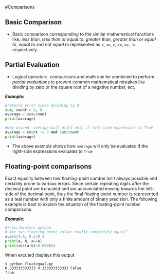 #Comparisons

Basic Comparison
-----------
- Basic comparison corresponding to the similar mathematical functions like, _less than_, _less than or equal to_, _greater than_, _greater than or equal to_, _equal to_ and _not equal to_ represented as `<`, `<=`, `>`, `>=`, `==`, `!=` respectively.

Partial Evaluation
------------
- Logical operators, comparisons and math can be combined to perform _partial evaluations_ to prevent common mathematical mistakes like dividing by zero or the square root of a negative number, ect.

_**Example:**_
```Python
#returns error since dividing by 0
sum, count = 0, 0
average = sum/count
print(average)

#way around, average will print only if left-side expression is True
average = count != 0 and sum/count
print(average)
```

- The above example shows how `average` will only be evaluated if the right-side expressions evaluates to `True`

Floating-point comparisons
--------------------

Exact equality between tow floating-point number isn't always possible and certainly prone to various errors. Since certain repeating digits after the decimal point are truncated and are accumulated moving towards the left-side of the decimal point, thus the final floating-point number is represented as a real number with only a finite amount of binary precision. The following example is best to explain the situation of the floating-point number comparisons.

_**Example:**_ 

```Python
#!/usr/bin/env python
# Are two floating point values really completely equal?
a,b=1/3.0, 0.1/0.3
print(a, b, a==b)
print(abs(a-b)<0.00001)
```
When excuted displays this output

```
$ python floatequal.py
0.333333333333 0.333333333333 False
True
```